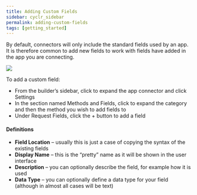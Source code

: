```yaml
---
title: Adding Custom Fields
sidebar: cyclr_sidebar
permalink: adding-custom-fields
tags: [getting_started]
---
```


By default, connectors will only include the standard fields used by an app. It is therefore common to add new fields to work with fields have added in the app you are connecting.

![](./images/connector-custom-field.gif)

To add a custom field:

*   From the builder’s sidebar, click to expand the app connector and click Settings
*   In the section named Methods and Fields, click to expand the category and then the method you wish to add fields to
*   Under Request Fields, click the + button to add a field

#### Definitions

*   **Field Location** – usually this is just a case of copying the syntax of the existing fields
*   **Display Name** – this is the “pretty” name as it will be shown in the user interface
*   **Description** – you can optionally describe the field, for example how it is used
*   **Data Type** – you can optionally define a data type for your field (although in almost all cases will be text)